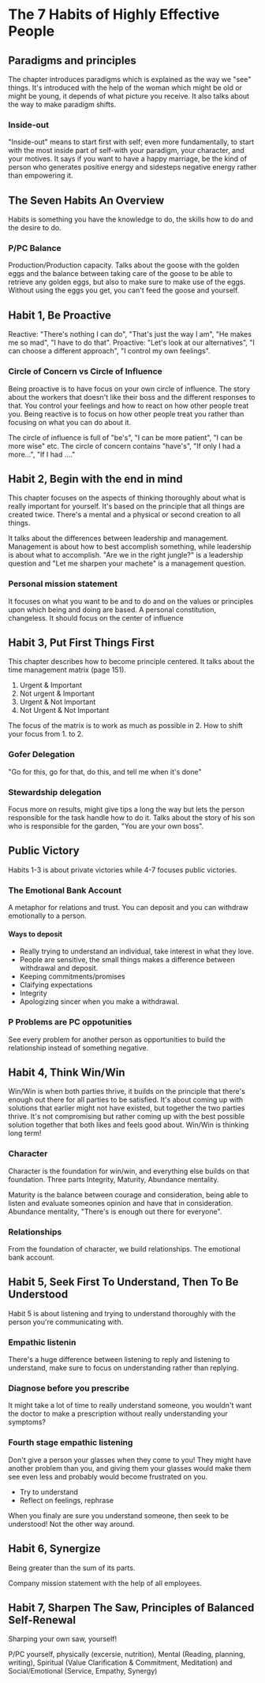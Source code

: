 # The 7 Habits of Highly Effective People

## Paradigms and principles
The chapter introduces paradigms which is explained as the way we "see" things. It's introduced with the help of the woman which might be old or might be young, it depends of what picture you receive. It also talks about the way to make paradigm shifts.

### Inside-out
"Inside-out" means to start first with self; even more fundamentally, to start with the most inside part of self-with your paradigm, your character, and your motives. It says if you want to have a happy marriage, be the kind of person who generates positive energy and sidesteps negative energy rather than empowering it.

## The Seven Habits An Overview
Habits is something you have the knowledge to do, the skills how to do and the desire to do.

### P/PC Balance
Production/Production capacity. Talks about the goose with the golden eggs and the balance between taking care of the goose to be able to retrieve any golden eggs, but also to make sure to make use of the eggs. Without using the eggs you get, you can't feed the goose and yourself.

## Habit 1, Be Proactive
Reactive: "There's nothing I can do", "That's just the way I am", "He makes me so mad", "I have to do that".
Proactive: "Let's look at our alternatives", "I can choose a different approach", "I control my own feelings".

### Circle of Concern vs Circle of Influence
Being proactive is to have focus on your own circle of influence. The story about the workers that doesn't like their boss and the different responses to that. You control your feelings and how to react on how other people treat you. Being reactive is to focus on how other people treat you rather than focusing on what you can do about it.

The circle of influence is full of "be's", "I can be more patient", "I can be more wise" etc.
The circle of concern contains "have's", "If only I had a more...", "If I had ...."

## Habit 2, Begin with the end in mind
This chapter focuses on the aspects of thinking thoroughly about what is really important for yourself. It's based on the principle that all things are created twice. There's a mental and a physical or second creation to all things. 

It talks about the differences between leadership and management. Management is about how to best accomplish something, while leadership is about what to accomplish. "Are we in the right jungle?" is a leadership question and "Let me sharpen your machete" is a management question.

### Personal mission statement
It focuses on what you want to be and to do and on the values or principles upon which being and doing are based. A personal constitution, changeless. It should focus on the center of influence 

## Habit 3, Put First Things First
This chapter describes how to become principle centered. It talks about the time management matrix (page 151).

1. Urgent & Important
2. Not urgent & Important
3. Urgent & Not Important
4. Not Urgent & Not Important 

The focus of the matrix is to work as much as possible in 2. How to shift your focus from 1. to 2. 

### Gofer Delegation
"Go for this, go for that, do this, and tell me when it's done"

### Stewardship delegation
Focus more on results, might give tips a long the way but lets the person responsible for the task handle how to do it. Talks about the story of his son who is responsible for the garden, "You are your own boss".

## Public Victory
Habits 1-3 is about private victories while 4-7 focuses public victories.

### The Emotional Bank Account
A metaphor for relations and trust. You can deposit and you can withdraw emotionally to a person.

#### Ways to deposit

* Really trying to understand an individual, take interest in what they love.
* People are sensitive, the small things makes a difference between withdrawal and deposit.
* Keeping commitments/promises
* Claifying expectations
* Integrity
* Apologizing sincer when you make a withdrawal.

### P Problems are PC oppotunities
See every problem for another person as opportunities to build the relationship instead of something negative.

## Habit 4, Think Win/Win
Win/Win is when both parties thrive, it builds on the principle that there's enough out there for all parties to be satisfied. It's about coming up with solutions that earlier might not have existed, but together the two parties thrive. It's not compromising but rather coming up with the best possible solution together that both likes and feels good about. Win/Win is thinking long term!

### Character
Character is the foundation for win/win, and everything else builds on that foundation. Three parts Integrity, Maturity, Abundance mentality.

Maturity is the balance between courage and consideration, being able to listen and evaluate someones opinion and have that in consideration.
Abundance mentality, "There's is enough out there for everyone".

### Relationships
From the foundation of character, we build relationships. The emotional bank account.

## Habit 5, Seek First To Understand, Then To Be Understood
Habit 5 is about listening and trying to understand thoroughly with the person you're communicating with.

### Empathic listenin
There's a huge difference between listening to reply and listening to understand, make sure to focus on understanding rather than replying. 

### Diagnose before you prescribe
It might take a lot of time to really understand someone, you wouldn't want the doctor to make a prescription without really understanding your symptoms?

### Fourth stage empathic listening
Don't give a person your glasses when they come to you! They might have another problem than you, and giving them your glasses would make them see even less and probably would become frustrated on you.

* Try to understand
* Reflect on feelings, rephrase

When you finaly are sure you understand someone, then seek to be understood! Not the other way around.

## Habit 6, Synergize
Being greater than the sum of its parts.

Company mission statement with the help of all employees.

## Habit 7, Sharpen The Saw, Principles of Balanced Self-Renewal
Sharping your own saw, yourself!

P/PC yourself, physically (excersie, nutrition), Mental (Reading, planning, writing), Spiritual (Value Clarification & Commitment, Meditation) and Social/Emotional (Service, Empathy, Synergy)



